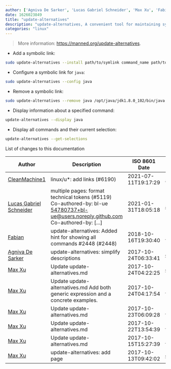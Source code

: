 ```yaml
---
author: ['Agniva De Sarker', 'Lucas Gabriel Schneider', 'Max Xu', 'Fabian', 'CleanMachine1']
date: 1626023849
title: "update-alternatives"
description: "update-alternatives, A convenient tool for maintaining symbolic links to determine default commands."
categories: "linux"
---
```

> More information: <https://manned.org/update-alternatives>.

- Add a symbolic link:

```bash
sudo update-alternatives --install path/to/symlink command_name path/to/command_binary priority
```

- Configure a symbolic link for `java`:

```bash
sudo update-alternatives --config java
```

- Remove a symbolic link:

```bash
sudo update-alternatives --remove java /opt/java/jdk1.8.0_102/bin/java
```

- Display information about a specified command:

```bash
update-alternatives --display java
```

- Display all commands and their current selection:

```bash
update-alternatives --get-selections
```
List of changes to this documentation


Author | Description | ISO 8601 Date | GitHub link
------|-----|-----|-----
[CleanMachine1](mailto:78213164+CleanMachine1@users.noreply.github.com) | linux/u*: add links (#6190) | 2021-07-11T19:17:29 | [3ac60f1062ba](https://github.com/tldr-pages/tldr/commit/3ac60f1062ba714b493cee9c4e413901867c9f93)
[Lucas Gabriel Schneider](mailto:casdpa@gmail.com) | multiple pages: format technical tokens (#5119) Co-authored-by: bl-ue <54780737+bl-ue@users.noreply.github.com> Co-authored-by: [...] | 2021-01-31T18:05:18 | [a5fe31bc47ae](https://github.com/tldr-pages/tldr/commit/a5fe31bc47aece3efa5e66b52b3cf384f27d5d72)
[Fabian](mailto:folfy@users.noreply.github.com) | update-alternatives: Added hint for showing all commands #2448 (#2448) | 2018-10-16T19:30:40 | [24bd33656030](https://github.com/tldr-pages/tldr/commit/24bd33656030925672c62dbe6540cce1f6b60600)
[Agniva De Sarker](mailto:agnivade@yahoo.co.in) | update-alternatives: simplify descriptions | 2017-10-24T06:33:41 | [c08b50547782](https://github.com/tldr-pages/tldr/commit/c08b50547782380482f4cd7cc8eba105bb9c2f03)
[Max Xu](mailto:xuhuan@live.cn) | Update update-alternatives.md | 2017-10-24T04:22:25 | [ee39bfaeaff5](https://github.com/tldr-pages/tldr/commit/ee39bfaeaff5d585aa5007247ef41562ded1c766)
[Max Xu](mailto:xuhuan@live.cn) | Update update-alternatives.md Add both generic expression and a concrete examples. | 2017-10-24T04:17:54 | [1d7ad860ffcf](https://github.com/tldr-pages/tldr/commit/1d7ad860ffcf8f50d58d482e9e5ee92edbe35129)
[Max Xu](mailto:xuhuan@live.cn) | Update update-alternatives.md | 2017-10-23T06:09:28 | [5c9ab17a1988](https://github.com/tldr-pages/tldr/commit/5c9ab17a19881d053814fe9b661333ffbd5de781)
[Max Xu](mailto:xuhuan@live.cn) | Update update-alternatives.md | 2017-10-22T13:54:39 | [59a42c5798c8](https://github.com/tldr-pages/tldr/commit/59a42c5798c80d327189f1a0a7b93573e843ecf2)
[Max Xu](mailto:xuhuan@live.cn) | Update update-alternatives.md | 2017-10-15T15:27:39 | [5791f2efc7d7](https://github.com/tldr-pages/tldr/commit/5791f2efc7d7b93758999b744830d812dca6c6ca)
[Max Xu](mailto:xuhuan@live.cn) | update-alternatives: add page | 2017-10-13T09:42:02 | [db39479bb83b](https://github.com/tldr-pages/tldr/commit/db39479bb83baa47777ffb74c6a7798c4c43e1d6)

